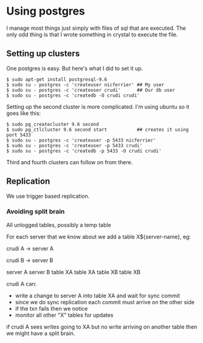 # Using postgres

I manage most things just simply with files of sql that are executed.
The only odd thing is that I wrote something in crystal to execute the
file.


## Setting up clusters

One postgres is easy. But here's what I did to set it up.

```
$ sudo apt-get install postgresql-9.6
$ sudo su - postgres -c 'createuser nicferrier' ## My user
$ sudo su - postgres -c 'createuser crudi'      ## Our db user
$ sudo su - postgres -c 'createdb -O crudi crudi'
```

Setting up the second cluster is more complicated. I'm using ubuntu so
it goes like this:

```
$ sudo pg_createcluster 9.6 second 
$ sudo pg_ctlcluster 9.6 second start           ## creates it using port 5433
$ sudo su - postgres -c 'createuser -p 5433 nicferrier'
$ sudo su - postgres -c 'createuser -p 5433 crudi'
$ sudo su - postgres -c 'createdb -p 5433 -O crudi crudi'
```

Third and fourth clusters can follow on from there.


## Replication

We use trigger based replication.


### Avoiding split brain

All unlogged tables, possibly a temp table

For each server that we know about we add a table X${server-name}, eg:

crudi A -> server A

crudi B -> server B

server A    server B
table XA     table XA
table XB      table XB


crudi A can:

* write a change to server A into table XA and wait for sync commit
 * since we do sync replication each commit must arrive on the other side
 * if the txn fails then we notice
* monitor all other "X" tables for updates

if crudi A sees writes going to XA but no write arriving on another
table then we might have a split brain.

